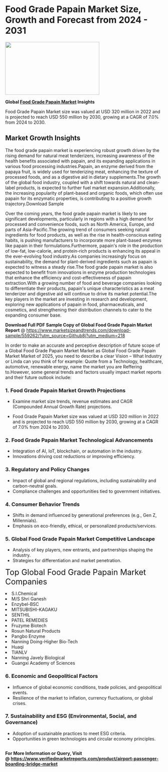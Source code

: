 <H1>Food Grade Papain Market Size, Growth and Forecast from 2024 - 2031</H1><img class="aligncenter size-medium wp-image-584254" src="https://thirdeyenews.in/wp-content/uploads/2024/09/Global-Market-Research-300x168.jpeg" alt="" width="300" height="168" /><p><strong>Global&nbsp;<a href="https://www.marketsizeandtrends.com/download-sample/559262/?utm_source=Github8j?utm_medium=218">Food Grade Papain Market</a> Insights</strong></p><p>Food Grade Papain Market size was valued at USD 320 million in 2022 and is projected to reach USD 550 million by 2030, growing at a CAGR of 7.0% from 2024 to 2030.</p><p><h2>Market Growth Insights</h2> The food grade papain market is experiencing robust growth driven by the rising demand for natural meat tenderizers, increasing awareness of the health benefits associated with papain, and its expanding applications in various food processing industries.Papain, an enzyme derived from the papaya fruit, is widely used for tenderizing meat, enhancing the texture of processed foods, and as a digestive aid in dietary supplements.The growth of the global food industry, coupled with a shift towards natural and clean-label products, is expected to further fuel market expansion.Additionally, the increasing popularity of plant-based and organic foods, which often use papain for its enzymatic properties, is contributing to a positive growth trajectory.Download Sample <p>Over the coming years, the food grade papain market is likely to see significant developments, particularly in regions with a high demand for processed and convenience foods, such as North America, Europe, and parts of Asia-Pacific.The growing trend of consumers seeking natural ingredients for food products, as well as the rise in health-conscious eating habits, is pushing manufacturers to incorporate more plant-based enzymes like papain in their formulations.Furthermore, papain's role in the production of low-fat, low-calorie, and protein-rich products is enhancing its appeal in the ever-evolving food industry.As companies increasingly focus on sustainability, the demand for plant-derived ingredients such as papain is expected to witness a steady rise.The food grade papain market is also expected to benefit from innovations in enzyme production technologies that enhance the efficiency and cost-effectiveness of papain extraction.With a growing number of food and beverage companies looking to differentiate their products, papain's unique characteristics as a meat tenderizer and digestive aid will continue to drive its market potential.The key players in the market are investing in research and development, exploring new applications of papain in food, pharmaceuticals, and cosmetics, and strengthening their distribution channels to cater to the expanding consumer base.</p><p><span class=""><strong>Download Full PDF Sample Copy of Global Food Grade Papain Market Report</strong> @ <a href="https://www.marketsizeandtrends.com/download-sample/559262/?utm_source=Github8j?utm_medium=218" target="_blank">https://www.marketsizeandtrends.com/download-sample/559262/?utm_source=Github8j?utm_medium=218</a></span></p><p>In order to make an accurate and perceptive description of future scope of a Global&nbsp;Food Grade Papain Market Market as Global&nbsp;Food Grade Papain Market Market of 2025, you need to describe a clear Vision &ndash; What Industry or Linda can you think of for example: Quote from a Technology, healthcare, automotive, renewable energy, name the market you are Reffering to.However, some general trends and factors usually impact market reports and their future outlook include:</p><h3>1.&nbsp;<strong>Food Grade Papain Market Growth Projections</strong></h3><ul><li>Examine market size trends, revenue estimates and CAGR (Compounded Annual Growth Rate) projections.</li><li><p>Food Grade Papain Market size was valued at USD 320 million in 2022 and is projected to reach USD 550 million by 2030, growing at a CAGR of 7.0% from 2024 to 2030.</p></li></ul><h3>2.&nbsp;<strong>Food Grade Papain Market Technological Advancements</strong></h3><ul><li>Integration of AI, IoT, blockchain, or automation in the industry.</li><li>Innovations driving cost reductions or improving efficiency.</li></ul><h3>3.&nbsp;<strong>Regulatory and Policy Changes</strong></h3><ul><li>Impact of global and regional regulations, including sustainability and carbon-neutral goals.</li><li>Compliance challenges and opportunities tied to government initiatives.</li></ul><h3>4.&nbsp;<strong>Consumer Behavior Trends</strong></h3><ul><li>Shifts in demand influenced by generational preferences (e.g., Gen Z, Millennials).</li><li>Emphasis on eco-friendly, ethical, or personalized products/services.</li></ul><h3>5.&nbsp;<strong>Global Food Grade Papain Market Competitive Landscape</strong></h3><ul><li>Analysis of key players, new entrants, and partnerships shaping the industry.</li><li>Strategies for differentiation and market penetration.</li></ul><p data-pm-slice="1 1 []"><span style="color: inherit; font-family: inherit; font-size: 25px;">Top Global Food Grade Papain Market Companies</span></p><div class="" data-test-id=""><p><li>S.I.Chemical</li><li> M/S Shri Ganesh</li><li> Enzybel-BSC</li><li> MITSUBISHI-KAGAKU</li><li> SENTHIL</li><li> PATEL REMEDIES</li><li> Fruzyme Biotech</li><li> Rosun Natural Products</li><li> Pangbo Enzyme</li><li> Nanning Doing-Higher Bio-Tech</li><li> Huaqi</li><li> TIANLV</li><li> Nanning Javely Biological</li><li> Guangxi Academy of Sciences</li></p></div><h3>6.&nbsp;<strong>Economic and Geopolitical Factors</strong></h3><ul><li>Influence of global economic conditions, trade policies, and geopolitical events.</li><li>Resilience of the market to inflation, currency fluctuations, or global crises.</li></ul><h3>7.&nbsp;<strong>Sustainability and ESG (Environmental, Social, and Governance)</strong></h3><ul><li>Adoption of sustainable practices to meet ESG criteria.</li><li>Opportunities in green technologies and circular economy principles.</li></ul><h2><strong style="font-size: 14px;">For More Information or Query, Visit @&nbsp;</strong><a style="background-color: #ffffff; font-size: 14px;" href="https://www.marketsizeandtrends.com/report/food-grade-papain-market/" target="_blank">https://www.verifiedmarketreports.com/product/airport-passenger-boarding-bridge-market</a></h2>